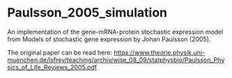 # Paulsson_2005_simulation
An implementation of the gene-mRNA-protein stochastic expression model from Models of stochastic gene expression by Johan Paulsson (2005).

The original paper can be read here: https://www.theorie.physik.uni-muenchen.de/lsfrey/teaching/archiv/wise_08_09/statphysbio/Paulsson_Physics_of_Life_Reviews_2005.pdf
